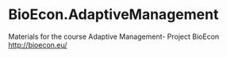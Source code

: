 # BioEcon.AdaptiveManagement
Materials for the course Adaptive Management- Project BioEcon http://bioecon.eu/
